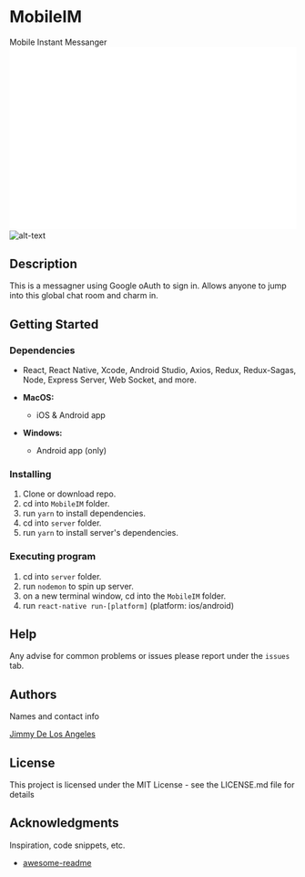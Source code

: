 # MobileIM

Mobile Instant Messanger
![Logo](./App/Assets/Images/mobileIM_logo.png)
![alt-text](./App/Assets/Images/chat-loop.gif)



## Description

This is a messagner using Google oAuth to sign in. Allows anyone to jump into this global chat room and charm in.

## Getting Started

### Dependencies
* React, React Native, Xcode, Android Studio, Axios, Redux, Redux-Sagas, Node, Express Server, Web Socket, and more.

* __MacOS:__ 
  * iOS & Android app
* __Windows:__ 
  * Android app (only)

### Installing

1. Clone or download repo.
2. cd into `MobileIM` folder.
3. run `yarn` to install dependencies.
4. cd into `server` folder.
5. run `yarn` to install server's dependencies.

### Executing program

1. cd into `server` folder.
2. run `nodemon` to spin up server.
3. on a new terminal window, cd into the `MobileIM` folder.
4. run `react-native run-[platform]` (platform: ios/android)

## Help

Any advise for common problems or issues please report under the `issues` tab.


## Authors

Names and contact info

[Jimmy De Los Angeles](https://www.linkedin.com/in/jimmydla/)


## License

This project is licensed under the MIT License - see the LICENSE.md file for details

## Acknowledgments

Inspiration, code snippets, etc.
* [awesome-readme](https://github.com/matiassingers/awesome-readme)